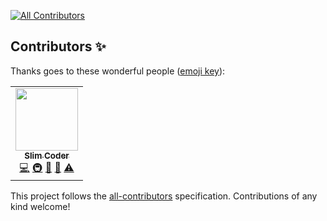 
<!-- ALL-CONTRIBUTORS-BADGE:START - Do not remove or modify this section -->
[![All Contributors](https://img.shields.io/badge/all_contributors-1-orange.svg?style=flat-square)](#contributors-)
<!-- ALL-CONTRIBUTORS-BADGE:END -->

## Contributors ✨

Thanks goes to these wonderful people ([emoji key](https://allcontributors.org/docs/en/emoji-key)):

<!-- ALL-CONTRIBUTORS-LIST:START - Do not remove or modify this section -->
<!-- prettier-ignore-start -->
<!-- markdownlint-disable -->
<table>
  <tr>
    <td align="center"><a href="https://viveksharmaui.js.org"><img src="https://avatars1.githubusercontent.com/u/28563357?v=4" width="100px;" alt=""/><br /><sub><b>Slim Coder</b></sub></a><br /><a href="https://github.com/Techistan/EasyRTC-Peer-2-Peer-Video-Calling-React/commits?author=viveksharmaui" title="Code">💻</a> <a href="#infra-viveksharmaui" title="Infrastructure (Hosting, Build-Tools, etc)">🚇</a> <a href="https://github.com/Techistan/EasyRTC-Peer-2-Peer-Video-Calling-React/issues?q=author%3Aviveksharmaui" title="Bug reports">🐛</a> <a href="https://github.com/Techistan/EasyRTC-Peer-2-Peer-Video-Calling-React/commits?author=viveksharmaui" title="Documentation">📖</a> <a href="https://github.com/Techistan/EasyRTC-Peer-2-Peer-Video-Calling-React/commits?author=viveksharmaui" title="Tests">⚠️</a></td>
  </tr>
</table>

<!-- markdownlint-enable -->
<!-- prettier-ignore-end -->
<!-- ALL-CONTRIBUTORS-LIST:END -->

This project follows the [all-contributors](https://github.com/all-contributors/all-contributors) specification. Contributions of any kind welcome!